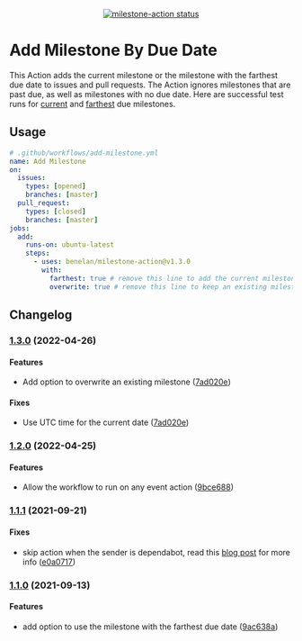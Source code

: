 <p align="center">
  <a href="https://github.com/benelan/milestone-action/actions"><img alt="milestone-action status" src="https://github.com/benelan/milestone-action/actions/workflows/add-milestone-open.yml/badge.svg"></a>
</p>

# Add Milestone By Due Date

This Action adds the current milestone or the milestone with the farthest due date to issues and pull requests. The Action ignores milestones that are past due, as well as milestones with no due date. Here are successful test runs for [current](https://github.com/benelan/milestone-action/issues/8) and [farthest](https://github.com/benelan/milestone-action/issues/16) due milestones.

## Usage

```yaml
# .github/workflows/add-milestone.yml
name: Add Milestone
on:
  issues:
    types: [opened]
    branches: [master]
  pull_request:
    types: [closed]
    branches: [master]
jobs:
  add:
    runs-on: ubuntu-latest
    steps:
      - uses: benelan/milestone-action@v1.3.0
        with:
          farthest: true # remove this line to add the current milestone
          overwrite: true # remove this line to keep an existing milestone
```

## Changelog

### [1.3.0](https://github.com/benelan/milestone-action/compare/v1.2.0...v1.3.0) (2022-04-26)

#### Features

- Add option to overwrite an existing milestone ([7ad020e](https://github.com/benelan/milestone-action/commit/7ad020e55e306992345b0f58631515081a21d9e4))

#### Fixes

- Use UTC time for the current date ([7ad020e](https://github.com/benelan/milestone-action/commit/7ad020e55e306992345b0f58631515081a21d9e4))

### [1.2.0](https://github.com/benelan/milestone-action/compare/v1.1.1...v1.2.0) (2022-04-25)

#### Features

- Allow the workflow to run on any event action ([9bce688](https://github.com/benelan/milestone-action/commit/9bce688a0d578a791df9741db589a347e9a2b3a7))

### [1.1.1](https://github.com/benelan/milestone-action/compare/v1.1.0...v1.1.1) (2021-09-21)

#### Fixes

- skip action when the sender is dependabot, read this [blog post](https://github.blog/changelog/2021-02-19-github-actions-workflows-triggered-by-dependabot-prs-will-run-with-read-only-permissions/) for more info ([e0a0717](https://github.com/benelan/milestone-action/commit/e0a0717993fa5615919e93f8ed5d2214eb742ac5))

### [1.1.0](https://github.com/benelan/milestone-action/compare/v1.0.0...v1.1.0) (2021-09-13)

#### Features

- add option to use the milestone with the farthest due date ([9ac638a](https://github.com/benelan/milestone-action/commit/9ac638af1d1e0642897aa740caf4435a6df5eebc))
